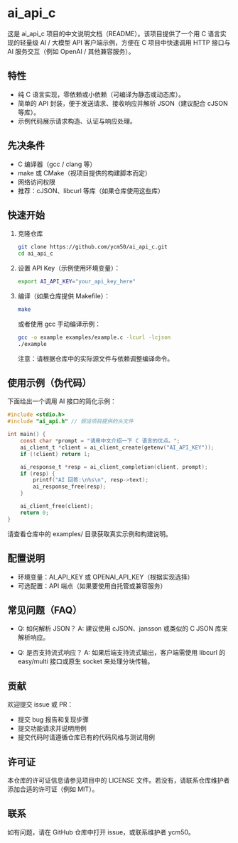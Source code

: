 # ai_api_c

这是 ai_api_c 项目的中文说明文档（README）。该项目提供了一个用 C 语言实现的轻量级 AI / 大模型 API 客户端示例，方便在 C 项目中快速调用 HTTP 接口与 AI 服务交互（例如 OpenAI / 其他兼容服务）。

## 特性

- 纯 C 语言实现，零依赖或小依赖（可编译为静态或动态库）。
- 简单的 API 封装，便于发送请求、接收响应并解析 JSON（建议配合 cJSON 等库）。
- 示例代码展示请求构造、认证与响应处理。

## 先决条件

- C 编译器（gcc / clang 等）
- make 或 CMake（视项目提供的构建脚本而定）
- 网络访问权限
- 推荐：cJSON、libcurl 等库（如果仓库使用这些库）

## 快速开始

1. 克隆仓库

   ```bash
   git clone https://github.com/ycm50/ai_api_c.git
   cd ai_api_c
   ```

2. 设置 API Key（示例使用环境变量）：

   ```bash
   export AI_API_KEY="your_api_key_here"
   ```

3. 编译（如果仓库提供 Makefile）：

   ```bash
   make
   ```

   或者使用 gcc 手动编译示例：

   ```bash
   gcc -o example examples/example.c -lcurl -lcjson
   ./example
   ```

   注意：请根据仓库中的实际源文件与依赖调整编译命令。

## 使用示例（伪代码）

下面给出一个调用 AI 接口的简化示例：

```c
#include <stdio.h>
#include "ai_api.h" // 假设项目提供的头文件

int main() {
    const char *prompt = "请用中文介绍一下 C 语言的优点。";
    ai_client_t *client = ai_client_create(getenv("AI_API_KEY"));
    if (!client) return 1;

    ai_response_t *resp = ai_client_completion(client, prompt);
    if (resp) {
        printf("AI 回答:\n%s\n", resp->text);
        ai_response_free(resp);
    }

    ai_client_free(client);
    return 0;
}
```

请查看仓库中的 examples/ 目录获取真实示例和构建说明。

## 配置说明

- 环境变量：AI_API_KEY 或 OPENAI_API_KEY（根据实现选择）
- 可选配置：API 端点（如果要使用自托管或兼容服务）

## 常见问题（FAQ）

- Q: 如何解析 JSON？
  A: 建议使用 cJSON、jansson 或类似的 C JSON 库来解析响应。

- Q: 是否支持流式响应？
  A: 如果后端支持流式输出，客户端需使用 libcurl 的 easy/multi 接口或原生 socket 来处理分块传输。

## 贡献

欢迎提交 issue 或 PR：

- 提交 bug 报告和复现步骤
- 提交功能请求并说明用例
- 提交代码时请遵循仓库已有的代码风格与测试用例

## 许可证

本仓库的许可证信息请参见项目中的 LICENSE 文件。若没有，请联系仓库维护者添加合适的许可证（例如 MIT）。

## 联系

如有问题，请在 GitHub 仓库中打开 issue，或联系维护者 ycm50。